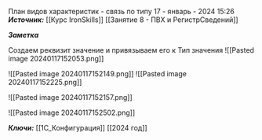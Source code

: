 
План видов характеристик - связь по типу
 17 - январь - 2024  15:26 
***Источник:***  [[Курс IronSkills]] [[Занятие 8 - ПВХ и РегистрСведений]]

***Заметка*** 

Создаем реквизит значение и привязываем его к Тип значения
![[Pasted image 20240117152053.png]]


 ![[Pasted image 20240117152149.png]]
 ![[Pasted image 20240117152225.png]]
 
![[Pasted image 20240117152157.png]]

![[Pasted image 20240117152502.png]]




***Ключи:*** [[1С_Конфигурация]] [[2024 год]]